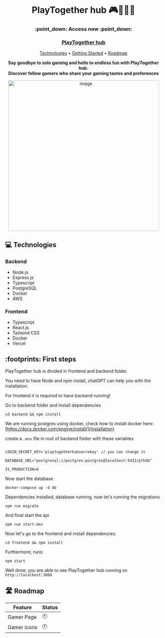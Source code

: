 
  <h1 align="center" style="font-weight: bold;">PlayTogether hub 🎮🧑‍🤝‍🧑</h1>
 
 <h3 align="center" style="font-weight: bold;">:point_down: Access now :point_down:</h3>
 <h3 align="center" ><a target="_blank" href="https://www.playtogetherhub.gvianadev.com/"> PlayTogether hub</a></h3>
 
 <p align="center">
  <a href="#technologies">Technologies</a> • 
  <a href="#started">Getting Started</a> • 
  <a href="#future">Roadmap</a>
 </p>
 
 <p align="center">
     <b>Say goodbye to solo gaming and hello to endless fun with PlayTogether hub.<br> Discover fellow gamers who share your gaming tastes and preferences</b>
 </p>
 
 <p align="center">
   <img width="485" alt="image" src="https://github.com/guirlviana/helpinvestor/assets/65058505/b97911dd-1603-41d9-8938-d52cfd5258bd">
 </p>
 
 <h2 id="technologies">💻 Technologies</h2>


### Backend

- Node.js
- Express.js
- Typescript
- PostgreSQL
- Docker
- AWS

### Frontend

- Typescript
- React.js
- Tailwind CSS
- Docker
- Vercel

 <h2 id="started">:footprints: First steps</h2>

 PlayTogether hub is divided in frontend and backend folder.

 You need to have Node and npm install, chatGPT can help you with the installation.

 For frontend it is required to have backend running!

Go to backend folder and install dependencies

 ```
 cd backend && npm install
```

We are running postgres using docker, check how to install docker here: [https://docs.docker.com/engine/install/](installation)


create a `.env` file in root of backend folder with these variables
```

LOGIN_SECRET_KEY='playtogetherhubsecrekey' // you can change it

DATABASE_URL="postgresql://postgres:postgres@localhost:5432/pthdb"

IS_PRODUCTION=0
```

Now start the database

```
docker-compose up -d db
```

Dependencies installed, database running, now let's running the migrations

 ```
 npm run migrate
```

And final start the api 

 ```
npm run start-dev
 ```

Now let's go to the frontend and install dependencies:

```
cd frontend && npm install
```

Furthermore, runs:

```
npm start
```

Well done, you are able to see PlayTogether hub running on `http://localhost:3000`
 
 <h2 id="future">🛣️ Roadmap</h2>
 
 | Feature | Status |
 | ------- | ------- | 
 | Gamer Page | 🕙 | 
 | Gamer icons  | 🕙 | 

